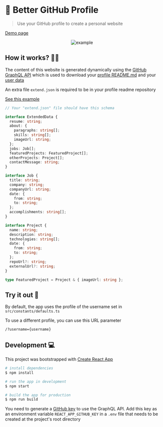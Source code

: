 # 🚀 Better GitHub Profile

> Use your GitHub profile to create a personal website

[Demo page](https://www.aabuhijleh.com/)

<p align="center">
    <img src="https://user-images.githubusercontent.com/42934634/122873598-a1bcc900-d33a-11eb-91ce-794b213363ab.png" alt="example" />
</p>

## How it works? 🙋‍♀️

The content of this website is generated dynamically using the [GitHub GraphQL API](https://docs.github.com/en/graphql) which is used to download your [profile README.md](https://docs.github.com/en/github/setting-up-and-managing-your-github-profile/managing-your-profile-readme) and your [user data](https://docs.github.com/en/graphql/reference/objects#user)

An extra file `extend.json` is required to be in your profile readme repository

[See this example](https://github.com/aabuhijleh/aabuhijleh/blob/main/extend.json)

```ts
// Your "extend.json" file should have this schema

interface ExtendedData {
  resume: string;
  about: {
    paragraphs: string[];
    skills: string[];
    imageUrl: string;
  };
  jobs: Job[];
  featuredProjects: FeaturedProject[];
  otherProjects: Project[];
  contactMessage: string;
}

interface Job {
  title: string;
  company: string;
  companyUrl: string;
  date: {
    from: string;
    to: string;
  };
  accomplishments: string[];
}

interface Project {
  name: string;
  description: string;
  technologies: string[];
  date: {
    from: string;
    to: string;
  };
  repoUrl?: string;
  externalUrl?: string;
}

type FeaturedProject = Project & { imageUrl: string };
```

## Try it out 🧪

By default, the app uses the profile of the username set in `src/constants/defaults.ts`

To use a different profile, you can use this URL parameter

```
/?username={username}
```

## Development 💻

This project was bootstrapped with [Create React App](https://github.com/facebook/create-react-app)

```sh
# install dependencies
$ npm install

# run the app in development
$ npm start

# build the app for production
$ npm run build
```

You need to generate a [GitHub key](https://docs.github.com/en/graphql/guides/forming-calls-with-graphql#authenticating-with-graphql) to use the GraphQL API. Add this key as an environment variable `REACT_APP_GITHUB_KEY` in a `.env` file that needs to be created at the project's root directory
